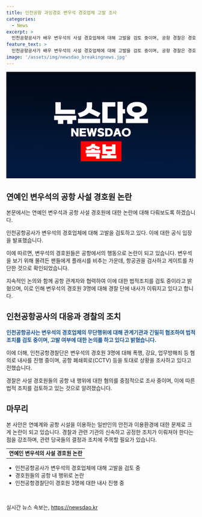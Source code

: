 ```yaml
---
title: 인천공항 과잉경호 변우석 경호업체 고발 조사
categories:
  - News
excerpt: >
  인천공항공사가 배우 변우석의 사설 경호업체에 대해 고발을 검토 중이며, 공항 경찰은 경호원들에 대한 내사를 진행 중이다. 이에 대해 공사는 법적 조치를 검토하고, 경찰은 폭행, 강요, 업무방해 등의 혐의를 조사 중이다. 변 우석의 팬 미팅 투어에 참석하기 위해 공항을 통해 출국하는 과정에서 경호원들이 공항을 혼란시키고, 승객들의 항공권도 확인한 것으로 확인됐다. 
feature_text: >
  인천공항공사가 배우 변우석의 사설 경호업체에 대해 고발을 검토 중이며, 공항 경찰은 경호원들에 대한 내사를 진행 중이다. 이에 대해 공사는 법적 조치를 검토하고, 경찰은 폭행, 강요, 업무방해 등의 혐의를 조사 중이다. 변 우석의 팬 미팅 투어에 참석하기 위해 공항을 통해 출국하는 과정에서 경호원들이 공항을 혼란시키고, 승객들의 항공권도 확인한 것으로 확인됐다. 
image: '/assets/img/newsdao_breakingnews.jpg'
---
```


<p><img src="/assets/img/newsdao_breakingnews.jpg" alt="pcversion 속보" /></p>

<h2 data-ke-size="size26">연예인 변우석의 공항 사설 경호원 논란</h2>

<p>본문에서는 연예인 변우석과 공항 사설 경호원에 대한 논란에 대해 다뤄보도록 하겠습니다.</p>

<p data-ke-size="size16">인천공항공사가 변우석의 경호업체에 대해 고발을 검토하고 있다. 이에 대한 공식 입장을 발표했습니다.</p>

<p data-ke-size="size16">이에 따르면, 변우석의 경호원들은 공항에서의 행동으로 논란이 되고 있습니다. 변우석을 보기 위해 몰려든 팬들에게 플래시를 비추는 가운데, 항공권을 검사하고 게이트를 차단한 것으로 확인되었습니다.</p>

<p data-ke-size="size16">지속적인 논의와 함께 공항 관계자와 협력하여 이에 대한 법적조치를 검토 중이라고 밝혔으며, 이로 인해 변우석의 경호원 3명에 대해 경찰 단에 내사가 이뤄지고 있다고 합니다.</p>

<h2 data-ke-size="size26">인천공항공사의 대응과 경찰의 조치</h2>

<p><b><span style="color: #1a5490;">인천공항공사는 변우석의 경호업체의 무단행위에 대해 관계기관과 긴밀히 협조하여 법적조치를 검토 중이며, 고발 여부에 대한 논의를 하고 있다고 밝혔습니다.</span></b></p>

<p data-ke-size="size16">이에 더해, 인천공항경찰단은 변우석의 경호원 3명에 대해 폭행, 강요, 업무방해죄 등 혐의로 내사를 진행 중이며, 공항 폐쇄회로(CCTV) 등을 토대로 상황을 조사하고 있다고 전했습니다.</p>

<p data-ke-size="size16">경찰은 사설 경호원들의 공항 내 행위에 대한 혐의를 중점적으로 조사 중이며, 이에 따른 법적 조치를 검토하고 있는 것으로 알려졌습니다.</p>

<h2 data-ke-size="size26">마무리</h2>

<p>본 사안은 연예계와 공항 시설을 이용하는 일반인의 안전과 이용환경에 대한 문제로 크게 논란이 되고 있습니다. 
경찰과 관련 기관의 신속하고 공정한 조치가 이뤄져야 한다는 점을 강조하며, 관련 당국들의 결정과 조치에 주목할 필요가 있습니다. </p>

<table>
    <tr>
        <td style="text-align: center; height: 17px;"><b>연예인 변우석의 사설 경호원 논란</b></td>
    </tr>
</table>

<ul>
    <li>인천공항공사가 변우석의 경호업체에 대해 고발을 검토 중</li>
    <li>경호원들의 공항 내 행위로 논란</li>
    <li>인천공항경찰단이 경호원 3명에 대한 내사 진행 중</li>
</ul>

<p data-ke-size="size16">&nbsp;</p>
실시간 뉴스 속보는, <a href="https://newsdao.kr" rel="dofollow">https://newsdao.kr</a>


